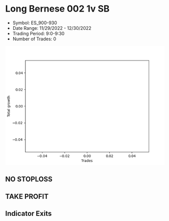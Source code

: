 # Long Bernese 002 1v  SB 
- Symbol: ES_900-930
- Date Range: 11/29/2022 - 12/30/2022
- Trading Period: 9:0-9:30
- Number of Trades: 0

![Plot](LongBernese0021vSBES_900-930.png)
## NO STOPLOSS














## TAKE PROFIT











## Indicator Exits

